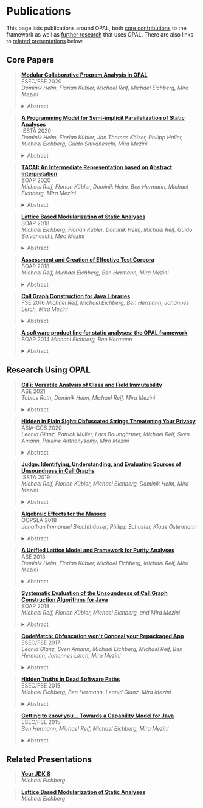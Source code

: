 # Publications

This page lists publications around OPAL, both [core contributions](#core-papers) to the framework as well as [further research](#research-using-opal) that uses OPAL.
There are also links to [related presentations](#related-presentations) below.

## Core Papers

> [**Modular Collaborative Program Analysis in OPAL**](https://2020.esec-fse.org/details/fse-2020-papers/191")  
> ESEC/FSE 2020  
> *Dominik Helm, Florian Kübler, Michael Reif, Michael Eichberg, Mira Mezini*
> <details><summary>Abstract</summary>
> Current approaches combining multiple static analyses deriving different, independent properties focus either on modularity or performance.
> Whereas declarative approaches facilitate modularity and automated, analysis-independent optimizations, imperative approaches foster manual, analysis-specific optimizations.
>
> In this paper, we present a novel approach to static analyses that leverages the modularity of blackboard systems and combines declarative and imperative techniques.
> Our approach allows exchangeability, and pluggable extension of analyses in order to improve sound(i)ness, precision, and scalability and explicitly enables the combination of otherwise incompatible analyses.
> With our approach integrated in the OPAL framework, we were able to implement various dissimilar analyses, including a points-to analysis that outperforms an equivalent analysis from Doop, the state-of-the-art points-to analysis framework.</details>

> [**A Programming Model for Semi-implicit Parallelization of Static Analyses**](https://conf.researchr.org/details/issta-2020/issta-2020-papers/18/A-Programming-Model-for-Semi-implicit-Parallelization-of-Static-Analyses)  
> ISSTA 2020  
> *Dominik Helm, Florian Kübler, Jan Thomas Kölzer, Philipp Haller, Michael Eichberg, Guido Salvaneschi, Mira Mezini*
> <details><summary>Abstract</summary>
> Parallelization of static analyses is necessary to scale to real-world programs, but it is a complex and difficult task and, therefore, often only done manually for selected high-profile analyses.
> In this paper, we propose a programming model for semi-implicit parallelization of static analyses which is inspired by reactive programming.
> Reusing the domain-expert knowledge on how to parallelize analyses encoded in the programming framework, developers do not need to think about parallelization and concurrency issues on their own.
> The programming model supports stateful computations, only requires monotonic computations over lattices, and is independent of specific analyses.
> Our evaluation shows the applicability of the programming model to different analyses and the importance of user-selected scheduling strategies.
> We implemented an IFDS solver that was able to outperform a state-of-the-art, specialized parallel IFDS solver both in absolute performance and scalability.</details>

> [**TACAI: An Intermediate Representation based on Abstract Interpretation**](https://pldi20.sigplan.org/details/SOAP-2020-papers/1)  
> SOAP 2020  
> *Michael Reif, Florian Kübler, Dominik Helm, Ben Hermann, Michael Eichberg, Mira Mezini*
> <details><summary>Abstract</summary>
> To facilitate the easier development of static analyses, most Java static analysis frameworks provide an intermediate representation of Java bytecode.
> While such representations are often based on three-address code, the transformation itself is a great, yet too little used opportunity to apply optimizations to the transformed code, such as constant propagation.
>
> In this paper, we propose TACAl, a refinable intermediate representation that is based on abstract interpretation results of a method’s bytecode.
> Exchanging the underlying abstract interpretation domains enables the creation of various intermediate representations of different precision levels.
> Our evaluation shows that TACAI can be efficiently computed and provides slightly more precise receiver-type information than Soot’s Shimple representation.
> Furthermore, we show how exchanging the underlying abstract domains directly impacts the generated representation.</details>

> [**Lattice Based Modularization of Static Analyses**](https://conf.researchr.org/details/ecoop-issta-2018/SOAP-2018-papers/6/Lattice-Based-Modularization-of-Static-Analyses)  
> SOAP 2018  
> *Michael Eichberg, Florian Kübler, Dominik Helm, Michael Reif, Guido Salvaneschi, Mira Mezini*
> <details><summary>Abstract</summary>
> Today, static analyses for, e.g., class immutability or method purity are developed as standalone analyses.
> Complementary information that could improve the analyses is either ignored by making a sound over-approximation or it is also computed by the analyses but at a rudimentary level.
> For example, an immutability analysis requires field mutability information, alias/escape information, and information about the concurrent behavior of methods to correctly classify classes such as java.lang.String or java.util.BigDecimal.
> As a result, without properly supporting the integration of independently developed, mutually benefiting analysis, many analyses will not correctly classify relevant entities.
>
> In this paper, we propose to use explicitly reified lattices that encode the information about a source code element’s properties (e.g., a method’s purity or a class’ immutability) as the sole interface between mutually dependent analyses enabling composition of multiple analyses.
> Our case study shows that using such an approach enables highly scalable, lightweight implementations of modularized static analyses.</details>

> [**Assessment and Creation of Effective Test Corpora**](/articles/Hermes@SOAP18.pdf)  
> SOAP 2018  
> *Michael Reif, Michael Eichberg, Ben Hermann, Mira Mezini*  
> <details><summary>Abstract</summary>
> An integral part of developing a new analysis is to validate the correctness of its implementation and to demonstrate its usefulness when applied to real-world code.
> As a foundation for addressing both challenges developers typically use custom or well-established collections of Java projects.
> The hope is that the collected projects are representative for the analysis’ target domain and therefore ensure a sound evaluation.
> But, without proper means to understand how and to which degree the features relevant to an analysis are found in the projects, the evaluation necessarily remains inconclusive.
> Additionally,it is likely that the collection contains many projects which are – w.r.t. the developed analysis – basically identical and therefore do not help the overall evaluation/testing of the analysis, but still cost evaluation time.
>
> To overcome these limitations we propose Hermes, a framework that enables the systematic assessment of given corpora and the creation of new corpora of Java projects.
> To show the usefulness ofHermes, we used it to comprehend the nature of the projects belonging to the Qualitas Corpus(QC) and then used it to compute a minimal subset of all QC projects useful for generic data- and control-flow analyses.
> This subset enables effective and efficient integration test suites.</details>

> [**Call Graph Construction for Java Libraries**](https://doi.acm.org/10.1145/2950290.2950312)  
> FSE 2016
> *Michael Reif, Michael Eichberg, Ben Hermann, Johannes Lerch, Mira Mezini*  
> <details><summary>Abstract</summary>
> Today, every application uses software libraries.
> Yet, while a lot of research exists w.r.t. analyzing applications, research that targets the analysis of libraries independent of any application is scarce.
> This is unfortunate, because, for developers of libraries, such as the Java Development Kit (JDK), it is crucial to ensure that the library behaves as intended regardless of how it is used.
> To fill this gap, we discuss the construction of call graphs for libraries that abstract over all potential library usages.
> Call graphs are particularly relevant as they are a precursor of many advanced analyses, such as inter-procedural data-flow analyses.
>
> We show that the current practice of using call graph algorithms designed for applications to analyze libraries leads to call graphs that, at the same time, lack relevant call edges and contain unnecessary edges.
> This motivates the need for call graph construction algorithms dedicated to libraries.
> Unlike algorithms for applications, call graph construction algorithms for libraries must take into consideration the goals of subsequent analyses.
> Specifically, we show that it is essential to distinguish between the scenario of an analysis for potential exploitable vulnerabilities from the scenario of an analysis for general software quality attributes, e.g., dead methods or unused fields.
> This distinction affects the decision about what constitutes the library-private implementation, which therefore, needs special treatment.
> Thus, building one call graph that satisfies all needs is not sensical.
> Overall, we observed that the proposed call graph algorithms reduce the number of call edges up to 30% when compared to existing approaches.</details>

> [**A software product line for static analyses: the OPAL framework**](https://doi.acm.org/10.1145/2614628.2614630)  
> SOAP 2014
> *Michael Eichberg, Ben Hermann*  
> <details><summary>Abstract</summary>
> Implementations of static analyses are usually tailored toward a single goal to be efficient, hampering reusability and adaptability of the components of an analysis.
> To solve these issues, we propose to implement static analyses as highly-configurable software product lines (SPLs).
> Furthermore, we also discuss an implementation of an SPL for static analyses -- called OPAL -- that uses advanced language features offered by the Scala programming language to get an easily adaptable and (type-)safe software product line.
>
> OPAL is a general purpose library for static analysis of Java Bytecode that is already successfully used.
> We present OPAL and show how a design based on software produce line engineering benefits the implementation of static analyses with the framework.</details>

## Research Using OPAL

> [**CiFi: Versatile Analysis of Class and Field Immutability**](https://ieeexplore.ieee.org/document/9678903)  
> ASE 2021  
> *Tobias Roth, Dominik Helm, Michael Reif, Mira Mezini*  
> <details><summary>Abstract</summary>
> Reasoning about immutability is important for pre-venting bugs, e.g., in multi-threaded software.
> So far, static analysis to infer immutability properties has mostly focused on individual objects and references.
> Reasoning about fields and entire classes, while significantly simpler, has gained less attention.
> Even a consistently used terminology is missing, which makes it difficult to implement analyses that rely on immutability information.
> We propose a model for class and field immutability that unifies terminology for immutability flavors considered by previous work and covers new levels of immutability to handle lazy initialization and immutability dependent on generic type parameters.
> Using the OPAL static analysis framework, we implement CiFi, a set of modular, collaborating analyses for different flavors of immutability, inferring the properties defined in our model.
> Additionally, we propose a benchmark of representative test cases for class and field immutability.
> We use the benchmark to showcase CiFi’s precision and recall in comparison to state of the art and use CiFi to study the prevalence of immutability in real-world libraries, showcasing the practical quality and relevance of our model.</details>

> [**Hidden in Plain Sight: Obfuscated Strings Threatening Your Privacy**](https://dl.acm.org/doi/10.1145/3320269.3384745)  
> ASIA-CCS 2020  
> *Leonid Glanz, Patrick Müller, Lars Baumgärtner, Michael Reif, Sven Amann, Pauline Anthonysamy, Mira Mezini*  
> <details><summary>Abstract</summary>
> String obfuscation is an established technique used by proprietary, closed-source applications to protect intellectual property.
> Furthermore, it is also frequently used to hide spyware or malware in applications.
> In both cases, the techniques range from bit-manipulation over XOR operations to AES encryption.
> However, string obfuscation techniques/tools suffer from one shared weakness:
> They generally have to embed the necessary logic to deobfuscate strings into the app code.
> In this paper, we show that most of the string obfuscation techniques found in malicious and benign applications for Android can easily be broken in an automated fashion.
> We developed StringHound, an open-source tool that uses novel techniques that identify obfuscated strings and reconstruct the originals using slicing.
> We evaluated StringHound on both benign and malicious Android apps
> In summary, we deobfuscate almost 30 times more obfuscated strings than other string deobfuscation tools.
> Additionally, we analyzed 100,000 Google Play Store apps and found multiple obfuscated strings that hide vulnerable cryptographic usages,
> insecure internet accesses, API keys, hard-coded passwords, and exploitation of privileges without the awareness of the developer.
> Furthermore, our analysis reveals that not only malware uses string obfuscation but also benign apps make extensive use of string obfuscation.</details>

> [**Judge: Identifying, Understanding, and Evaluating Sources of Unsoundness in Call Graphs**](https://conf.researchr.org/details/issta-2019/issta-2019-Technical-Papers/24/Judge-Identifying-Understanding-and-Evaluating-Sources-of-Unsoundness-in-Call-Grap)  
> ISSTA 2019  
> *Michael Reif, Florian Kübler, Michael Eichberg, Dominik Helm, Mira Mezini*  
> <details><summary>Abstract</summary>
> Call graphs are widely used; in particular for advanced control- and data-flow analyses.
> Even though many call graph algorithms with different precision and scalability properties have been proposed, a comprehensive understanding of sources of unsoundness, their relevance, and the capabilities of existing call graph algorithms in this respect is missing.
>
> To address this problem, we propose Judge, a toolchain that helps with understanding sources of unsoundness and improving the soundness of call graphs.
> In several experiments, we use Judge and an extensive test suite related to sources of unsoundness to (a) compute capability profiles for call graph implementations of Soot, WALA, DOOP, and OPAL, (b) to determine the prevalence language features and APIs that affect soundness in modern Java Bytecode, (c) to compare the call graphs of Soot, WALA, DOOP, and OPAL, highlighting important differences in their implementations, and (d) to evaluate the necessary effort to achieve project-specific reasonable sound call graphs.
>
> We show that soundness-relevant features/APIs are frequently used and that support for them differs vastly, up to the point where comparing call graphs computed by the same base algorithms (e.g., RTA) but different frameworks is bogus.
> We also show that Judge can support users in establishing the soundness of call graphs with reasonable effort.</details>

> [**Algebraic Effects for the Masses**](https://2018.splashcon.org/event/splash-2018-oopsla-algebraic-effects-for-the-masses)  
> OOPSLA 2018  
> *Jonathan Immanuel Brachthäuser, Philipp Schuster, Klaus Ostermann*  
> <details><summary>Abstract</summary>
> Algebraic effects are a program structuring paradigm with rising popularity in the functional programming language community.
> Algebraic effects are less wide-spread in the context of imperative, object oriented languages.
> We present a library to program with algebraic effects in Java.
> Our library consists of three core components:
> A type selective CPS transformation via JVM bytecode transformation, an implementation of delimited continuations on top of the bytecode transformation and finally a library for algebraic effects in terms of delimited continuations.</details>

> [**A Unified Lattice Model and Framework for Purity Analyses**](https://ieeexplore.ieee.org/abstract/document/9000061)  
> ASE 2018  
> *Dominik Helm, Florian Kübler, Michael Eichberg, Michael Reif, Mira Mezini*  
> <details><summary>Abstract</summary>
> Analyzing methods in object-oriented programs whether they are side-effect free and also deterministic, i.e., mathematically pure, has been the target of extensive research.
> Identifying such methods helps to find code smells and security related issues, and also helps analyses detecting concurrency bugs.
> Pure methods are also used by formal verification approaches as the foundations for specifications and proving the pureness is necessary to ensure correct specifications.
> However, so far no common terminology exists which describes the purity of methods.
> Furthermore, some terms (e.g., pure or side-effect free) are also used inconsistently.
> Further, all current approaches only report selected purity information making them only suitable for a smaller subset of the potential use cases.
> In this paper, we present a fine-grained unified lattice model which puts the purity levels found in the literature into relation and which adds a new level that generalizes existing definitions.
> We have also implemented a scalable, modularized purity analysis which produces significantly more precise results for real-world programs than the best-performing related work.
> The analysis shows that all defined levels are found in real-world projects.</details>

> [**Systematic Evaluation of the Unsoundness of Call Graph Construction Algorithms for Java**](http://michael-reif.name/publications/JCG.pdf)  
> SOAP 2018  
> *Michael Reif, Florian Kübler, Michael Eichberg, and Mira Mezini*  
> <details><summary>Abstract</summary>
> Call graphs are at the core of many static analyses ranging from the detection of unused methods to advanced control-and data-flow analyses.
> Therefore, a comprehensive under-standing of the precision and recall of the respective graphs is crucial to enable an assessment which call-graph construction algorithms are suited in which analysis scenario.
> For example, malware is often obfuscated and tries to hide its intent by using Reflection.
> Call graphs that do not represent reflective method calls are, therefore, of limited use when analyzing such apps.
>
> In general, the precision is well understood, but the recall is not, i.e., in which cases a call graph will not contain any call edges.
> In this paper, we discuss the design of a comprehensive test suite that enables us to compute a fingerprint of the unsoundnes sof the respective call-graph construction algorithms.
> This suite also enables us to make a comparative evaluation of static analysis frameworks.
> Comparing Soot and WALA shows that WALA currently has better support for new Java 8 features and also for Java Reflection.
> However, in some cases both fail to include expected edges.</details>

> [**CodeMatch: Obfuscation won't Conceal your Repackaged App**](http://www.st.informatik.tu-darmstadt.de/artifacts/codematch/)  
> ESEC/FSE 2017  
> *Leonid Glanz, Sven Amann, Michael Eichberg, Michael Reif, Ben Hermann, Johannes Lerch, Mira Mezini*  
> <details><summary>Abstract</summary>
> An established way to steal the income of app developers, or to trick users into installing malware, is the creation of repackaged apps.
> These are clones of – typically – successful apps.
> To conceal their nature, they are often obfuscated by their creators.
> But, given that it is a common best practice to obfuscate apps, a trivial identification of repackaged apps is not possible.
> The problem is further intensified by the prevalent usage of libraries.
> In many apps, the size of the overall code base is basically determined by the used libraries.
> Therefore, two apps, where the obfuscated code bases are very similar, do not have to be repackages of each other.
>
> To reliably detect repackaged apps, we propose a two step approach which first focuses on the identification and removal of the library code in obfuscated apps.
> This approach – LibDetect – relies on code representations which abstract over several parts of the underlying bytecode to be resilient against certain obfuscation techniques.
> Using this approach, we are able to identify on average 70% more used libraries per app than previous approaches.
> After the removal of an app’s library code, we then fuzzy hash the most abstract representation of the remaining app code to ensure that we can identify repackaged apps even if very advanced obfuscation techniques are used.
> This makes it possible to identify repackaged apps.
> Using our approach, we found that ≈15% of all apps in Android app stores are repackages.</details>

> [**Hidden Truths in Dead Software Paths**](https://doi.acm.org/10.1145/2786805.2786865)  
> ESEC/FSE 2015  
> *Michael Eichberg, Ben Hermann, Leonid Glanz, Mira Mezini*  
> <details><summary>Abstract</summary>
> Approaches and techniques for statically finding a multitude of issues in source code have been developed in the past.
> A core property of these approaches is that they are usually targeted towards finding only a very specific kind of issue and that the effort to develop such an analysis is significant.
> This strictly limits the number of kinds of issues that can be detected.
> In this paper, we discuss a generic approach based on the detection of infeasible paths in code that can discover a wide range of code smells ranging from useless code that hinders comprehension to real bugs.
> Code issues are identified by calculating the difference between the control-flow graph that contains all technically possible edges and the corresponding graph recorded while performing a more precise analysis using abstract interpretation.
> We have evaluated the approach using the Java Development Kit as well as the Qualitas Corpus (a curated collection of over 100 Java Applications) and were able to find thousands of issues across a wide range of categories.</details>

> [**Getting to know you... Towards a Capability Model for Java**](https://doi.acm.org/10.1145/2786805.2786829)  
> ESEC/FSE 2015  
> *Ben Hermann, Michael Reif, Michael Eichberg, Mira Mezini*  
> <details><summary>Abstract</summary>
> Developing software from reusable libraries lets developers face a security dilemma:
> Either be efficient and reuse libraries as they are or inspect them, know about their resource usage, but possibly miss deadlines as reviews are a time consuming process.
> In this paper, we propose a novel capability inference mechanism for libraries written in Java.
> It uses a coarse-grained capability model for system resources that can be presented to developers.
> We found that the capability inference agrees by 86.81% on expectations towards capabilities that can be derived from project documentation.
> Moreover, our approach can find capabilities that cannot be discovered using project documentation.
> It is thus a helpful tool for developers mitigating the aforementioned dilemma.</details>

## Related Presentations

> [**Your JDK 8**](/articles/Your_JDK-Entwicklertag2015.pdf)  
> *Michael Eichberg*

> [**Lattice Based Modularization of Static Analyses**](/articles/FPCF-Slides@SOAP18.pdf)  
> *Michael Eichberg*